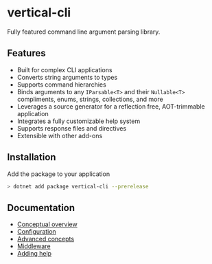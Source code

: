 # vertical-cli

Fully featured command line argument parsing library.

## Features

- Built for complex CLI applications
- Converts string arguments to types
- Supports command hierarchies
- Binds arguments to any `IParsable<T>` and their `Nullable<T>` compliments, enums, strings, collections, and more
- Leverages a source generator for a reflection free, AOT-trimmable application
- Integrates a fully customizable help system
- Supports response files and directives
- Extensible with other add-ons

## Installation

Add the package to your application

```bash
> dotnet add package vertical-cli --prerelease
```

## Documentation

- [Conceptual overview](./docs/overview.md)
- [Configuration](./docs/configuration.md)
- [Advanced concepts](./docs/advanced.md)
- [Middleware](./docs/middleware.md)
- [Adding help](./docs/help.md)
